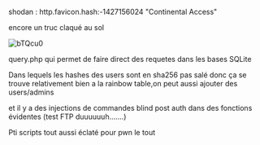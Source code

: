shodan : http.favicon.hash:-1427156024
"Continental Access" 

encore un truc claqué au sol

![bTQcu0](https://github.com/Ug0Security/ContinenPwn-Access/assets/28728543/8e1ed0a4-0ee4-4d1a-b9d1-f1af77a7a6ff)

query.php qui permet de faire direct des requetes dans les bases SQLite 

Dans lequels les hashes des users sont en sha256 pas salé donc ça se trouve relativement bien a la rainbow table,on peut aussi ajouter des users/admins

et il y a des injections de commandes blind post auth dans des fonctions évidentes (test FTP duuuuuuh.......)

Pti scripts tout aussi éclaté pour pwn le tout
